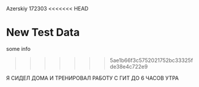 Azerskiy 
172303
<<<<<<< HEAD

New Test Data
=======
some info
>>>>>>> 5ae1b66f3c5752021752bc33325fde38e4c722e9

Я СИДЕЛ ДОМА И ТРЕНИРОВАЛ РАБОТУ С ГИТ ДО 6 ЧАСОВ УТРА
